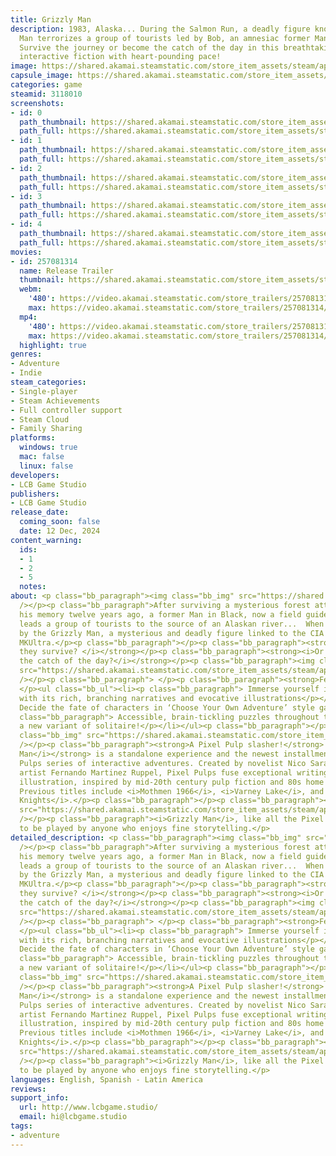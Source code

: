 ```yaml
---
title: Grizzly Man
description: 1983, Alaska... During the Salmon Run, a deadly figure known as The Grizzly
  Man terrorizes a group of tourists led by Bob, an amnesiac former Man in Black.
  Survive the journey or become the catch of the day in this breathtaking pixel-art
  interactive fiction with heart-pounding pace!
image: https://shared.akamai.steamstatic.com/store_item_assets/steam/apps/3118010/header.jpg?t=1734015793
capsule_image: https://shared.akamai.steamstatic.com/store_item_assets/steam/apps/3118010/df8c5f3228027093ac5452be972b872471d06135/capsule_231x87.jpg?t=1734015793
categories: game
steamid: 3118010
screenshots:
- id: 0
  path_thumbnail: https://shared.akamai.steamstatic.com/store_item_assets/steam/apps/3118010/ss_abc47dd657c140deff04453cfbee7516292221e2.600x338.jpg?t=1734015793
  path_full: https://shared.akamai.steamstatic.com/store_item_assets/steam/apps/3118010/ss_abc47dd657c140deff04453cfbee7516292221e2.1920x1080.jpg?t=1734015793
- id: 1
  path_thumbnail: https://shared.akamai.steamstatic.com/store_item_assets/steam/apps/3118010/ss_e82a7ee610ec4137204409cdb2f7e4531b0003cf.600x338.jpg?t=1734015793
  path_full: https://shared.akamai.steamstatic.com/store_item_assets/steam/apps/3118010/ss_e82a7ee610ec4137204409cdb2f7e4531b0003cf.1920x1080.jpg?t=1734015793
- id: 2
  path_thumbnail: https://shared.akamai.steamstatic.com/store_item_assets/steam/apps/3118010/ss_a203277d5dd7f576b000465ae21db01ddc5ec091.600x338.jpg?t=1734015793
  path_full: https://shared.akamai.steamstatic.com/store_item_assets/steam/apps/3118010/ss_a203277d5dd7f576b000465ae21db01ddc5ec091.1920x1080.jpg?t=1734015793
- id: 3
  path_thumbnail: https://shared.akamai.steamstatic.com/store_item_assets/steam/apps/3118010/ss_17a91e766735a6180b56a332c37db26234d2eb4b.600x338.jpg?t=1734015793
  path_full: https://shared.akamai.steamstatic.com/store_item_assets/steam/apps/3118010/ss_17a91e766735a6180b56a332c37db26234d2eb4b.1920x1080.jpg?t=1734015793
- id: 4
  path_thumbnail: https://shared.akamai.steamstatic.com/store_item_assets/steam/apps/3118010/ss_dc8e0c2c32092b483bf3e01479aceb941fa36aa9.600x338.jpg?t=1734015793
  path_full: https://shared.akamai.steamstatic.com/store_item_assets/steam/apps/3118010/ss_dc8e0c2c32092b483bf3e01479aceb941fa36aa9.1920x1080.jpg?t=1734015793
movies:
- id: 257081314
  name: Release Trailer
  thumbnail: https://shared.akamai.steamstatic.com/store_item_assets/steam/apps/257081314/1db5d24ff9eda6a824c15a182867d4a64da44039/movie_600x337.jpg?t=1734015735
  webm:
    '480': https://video.akamai.steamstatic.com/store_trailers/257081314/movie480_vp9.webm?t=1734015735
    max: https://video.akamai.steamstatic.com/store_trailers/257081314/movie_max_vp9.webm?t=1734015735
  mp4:
    '480': https://video.akamai.steamstatic.com/store_trailers/257081314/movie480.mp4?t=1734015735
    max: https://video.akamai.steamstatic.com/store_trailers/257081314/movie_max.mp4?t=1734015735
  highlight: true
genres:
- Adventure
- Indie
steam_categories:
- Single-player
- Steam Achievements
- Full controller support
- Steam Cloud
- Family Sharing
platforms:
  windows: true
  mac: false
  linux: false
developers:
- LCB Game Studio
publishers:
- LCB Game Studio
release_date:
  coming_soon: false
  date: 12 Dec, 2024
content_warning:
  ids:
  - 1
  - 2
  - 5
  notes:
about: <p class="bb_paragraph"><img class="bb_img" src="https://shared.akamai.steamstatic.com/store_item_assets/steam/apps/3118010/extras/GMGIF01.gif?t=1734015793"
  /></p><p class="bb_paragraph">After surviving a mysterious forest attack that erased
  his memory twelve years ago, a former Man in Black, now a field guide named Robert,
  leads a group of tourists to the source of an Alaskan river...  When they are attacked
  by the Grizzly Man, a mysterious and deadly figure linked to the CIA and Project
  MKUltra.</p><p class="bb_paragraph"></p><p class="bb_paragraph"><strong><i>Will
  they survive? </i></strong></p><p class="bb_paragraph"><strong><i>Or will they become
  the catch of the day?</i></strong></p><p class="bb_paragraph"><img class="bb_img"
  src="https://shared.akamai.steamstatic.com/store_item_assets/steam/apps/3118010/extras/GMGIF03.gif?t=1734015793"
  /></p><p class="bb_paragraph"> </p><p class="bb_paragraph"><strong>Features</strong>
  </p><ul class="bb_ul"><li><p class="bb_paragraph"> Immerse yourself in the story
  with its rich, branching narratives and evocative illustrations</p></li><li><p class="bb_paragraph">
  Decide the fate of characters in ‘Choose Your Own Adventure’ style gameplay</p></li><li><p
  class="bb_paragraph"> Accessible, brain-tickling puzzles throughout the story… including
  a new variant of solitaire!</p></li></ul><p class="bb_paragraph"></p><p class="bb_paragraph"><img
  class="bb_img" src="https://shared.akamai.steamstatic.com/store_item_assets/steam/apps/3118010/extras/GMGIF04.gif?t=1734015793"
  /></p><p class="bb_paragraph"><strong>A Pixel Pulp slasher!</strong> </p><p class="bb_paragraph"><strong><i>Grizzly
  Man</i></strong> is a standalone experience and the newest installment in the Pixel
  Pulps series of interactive adventures. Created by novelist Nico Saraintaris and
  artist Fernando Martinez Ruppel, Pixel Pulps fuse exceptional writing and stunning
  illustration, inspired by mid-20th century pulp fiction and 80s home computer graphics.
  Previous titles include <i>Mothmen 1966</i>, <i>Varney Lake</i>, and <i>Bahnsen
  Knights</i>.</p><p class="bb_paragraph"></p><p class="bb_paragraph"><img class="bb_img"
  src="https://shared.akamai.steamstatic.com/store_item_assets/steam/apps/3118010/extras/GMGIF02.gif?t=1734015793"
  /></p><p class="bb_paragraph"><i>Grizzly Man</i>, like all the Pixel Pulps, is made
  to be played by anyone who enjoys fine storytelling.</p>
detailed_description: <p class="bb_paragraph"><img class="bb_img" src="https://shared.akamai.steamstatic.com/store_item_assets/steam/apps/3118010/extras/GMGIF01.gif?t=1734015793"
  /></p><p class="bb_paragraph">After surviving a mysterious forest attack that erased
  his memory twelve years ago, a former Man in Black, now a field guide named Robert,
  leads a group of tourists to the source of an Alaskan river...  When they are attacked
  by the Grizzly Man, a mysterious and deadly figure linked to the CIA and Project
  MKUltra.</p><p class="bb_paragraph"></p><p class="bb_paragraph"><strong><i>Will
  they survive? </i></strong></p><p class="bb_paragraph"><strong><i>Or will they become
  the catch of the day?</i></strong></p><p class="bb_paragraph"><img class="bb_img"
  src="https://shared.akamai.steamstatic.com/store_item_assets/steam/apps/3118010/extras/GMGIF03.gif?t=1734015793"
  /></p><p class="bb_paragraph"> </p><p class="bb_paragraph"><strong>Features</strong>
  </p><ul class="bb_ul"><li><p class="bb_paragraph"> Immerse yourself in the story
  with its rich, branching narratives and evocative illustrations</p></li><li><p class="bb_paragraph">
  Decide the fate of characters in ‘Choose Your Own Adventure’ style gameplay</p></li><li><p
  class="bb_paragraph"> Accessible, brain-tickling puzzles throughout the story… including
  a new variant of solitaire!</p></li></ul><p class="bb_paragraph"></p><p class="bb_paragraph"><img
  class="bb_img" src="https://shared.akamai.steamstatic.com/store_item_assets/steam/apps/3118010/extras/GMGIF04.gif?t=1734015793"
  /></p><p class="bb_paragraph"><strong>A Pixel Pulp slasher!</strong> </p><p class="bb_paragraph"><strong><i>Grizzly
  Man</i></strong> is a standalone experience and the newest installment in the Pixel
  Pulps series of interactive adventures. Created by novelist Nico Saraintaris and
  artist Fernando Martinez Ruppel, Pixel Pulps fuse exceptional writing and stunning
  illustration, inspired by mid-20th century pulp fiction and 80s home computer graphics.
  Previous titles include <i>Mothmen 1966</i>, <i>Varney Lake</i>, and <i>Bahnsen
  Knights</i>.</p><p class="bb_paragraph"></p><p class="bb_paragraph"><img class="bb_img"
  src="https://shared.akamai.steamstatic.com/store_item_assets/steam/apps/3118010/extras/GMGIF02.gif?t=1734015793"
  /></p><p class="bb_paragraph"><i>Grizzly Man</i>, like all the Pixel Pulps, is made
  to be played by anyone who enjoys fine storytelling.</p>
languages: English, Spanish - Latin America
reviews:
support_info:
  url: http://www.lcbgame.studio/
  email: hi@lcbgame.studio
tags:
- adventure
---
```


